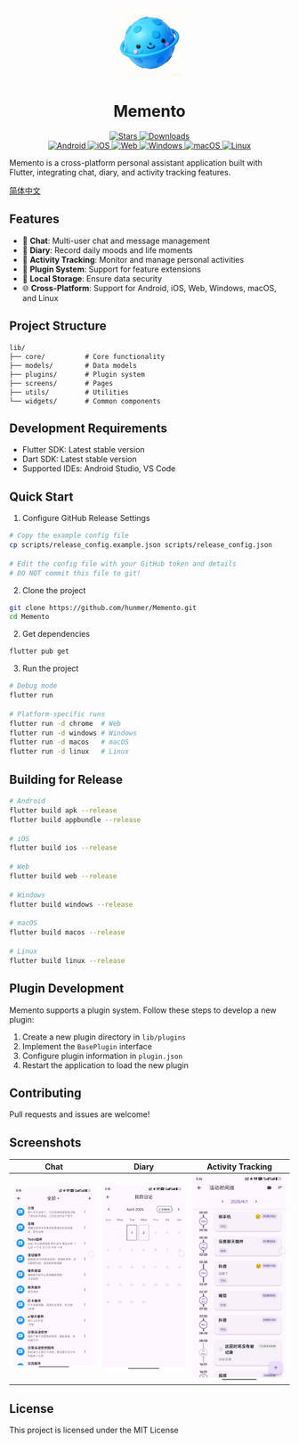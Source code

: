 <p align="center">
  <img src="assets/icon/icon.png" width="128" alt="Memento Logo">
</p>

<h1 align="center">Memento</h1>

<p align="center">
  <a href="https://github.com/hunmer/Memento/stargazers">
    <img src="https://img.shields.io/github/stars/hunmer/Memento?style=flat-square" alt="Stars">
  </a>
  <a href="https://github.com/hunmer/Memento/releases">
    <img src="https://img.shields.io/github/downloads/hunmer/Memento/total?style=flat-square" alt="Downloads">
  </a>
  <br>
  <a href="#platforms">
    <img src="https://img.shields.io/badge/android-supported-success.svg?style=flat-square" alt="Android">
  </a>
  <a href="#platforms">
    <img src="https://img.shields.io/badge/ios-supported-success.svg?style=flat-square" alt="iOS">
  </a>
  <a href="#platforms">
    <img src="https://img.shields.io/badge/web-supported-success.svg?style=flat-square" alt="Web">
  </a>
  <a href="#platforms">
    <img src="https://img.shields.io/badge/windows-supported-success.svg?style=flat-square" alt="Windows">
  </a>
  <a href="#platforms">
    <img src="https://img.shields.io/badge/macos-supported-success.svg?style=flat-square" alt="macOS">
  </a>
  <a href="#platforms">
    <img src="https://img.shields.io/badge/linux-supported-success.svg?style=flat-square" alt="Linux">
  </a>
</p>

Memento is a cross-platform personal assistant application built with Flutter, integrating chat, diary, and activity tracking features.

[简体中文](README_zh.md)

## Features

- 💬 **Chat**: Multi-user chat and message management
- 📝 **Diary**: Record daily moods and life moments
- 📅 **Activity Tracking**: Monitor and manage personal activities
- 🔌 **Plugin System**: Support for feature extensions
- 💾 **Local Storage**: Ensure data security
- 🌐 **Cross-Platform**: Support for Android, iOS, Web, Windows, macOS, and Linux

## Project Structure

```
lib/
├── core/          # Core functionality
├── models/        # Data models
├── plugins/       # Plugin system
├── screens/       # Pages
├── utils/         # Utilities
└── widgets/       # Common components
```

## Development Requirements

- Flutter SDK: Latest stable version
- Dart SDK: Latest stable version
- Supported IDEs: Android Studio, VS Code

## Quick Start

1. Configure GitHub Release Settings
```bash
# Copy the example config file
cp scripts/release_config.example.json scripts/release_config.json

# Edit the config file with your GitHub token and details
# DO NOT commit this file to git!
```

2. Clone the project
```bash
git clone https://github.com/hunmer/Memento.git
cd Memento
```

2. Get dependencies
```bash
flutter pub get
```

3. Run the project
```bash
# Debug mode
flutter run

# Platform-specific runs
flutter run -d chrome  # Web
flutter run -d windows # Windows
flutter run -d macos   # macOS
flutter run -d linux   # Linux
```

## Building for Release

```bash
# Android
flutter build apk --release
flutter build appbundle --release

# iOS
flutter build ios --release

# Web
flutter build web --release

# Windows
flutter build windows --release

# macOS
flutter build macos --release

# Linux
flutter build linux --release
```

## Plugin Development

Memento supports a plugin system. Follow these steps to develop a new plugin:

1. Create a new plugin directory in `lib/plugins`
2. Implement the `BasePlugin` interface
3. Configure plugin information in `plugin.json`
4. Restart the application to load the new plugin

## Contributing

Pull requests and issues are welcome!

## Screenshots

| Chat | Diary | Activity Tracking |
|:----:|:-----:|:-----------------:|
| ![Chat](screenshots/chat.jpg) | ![Diary](screenshots/diary.jpg) | ![Activity](screenshots/activity.jpg) |

## License

This project is licensed under the MIT License